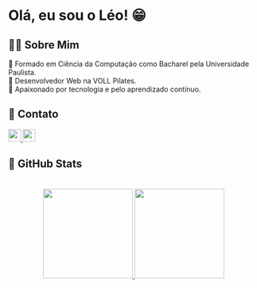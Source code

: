 # Olá, eu sou o Léo! 😁

## 👨‍💻 Sobre Mim
 🔹 Formado em Ciência da Computação como Bacharel pela Universidade Paulista.</br>
 🔹 Desenvolvedor Web na VOLL Pilates.</br>
 🔹 Apaixonado por tecnologia e pelo aprendizado contínuo.
  

## 📩 Contato
<div>
 <a href="https://www.linkedin.com/in/leonardotguimaraes/">
  <img src="https://img.shields.io/badge/Linkedin-282C34?gmail=for-the-badge&logo=Linkedin&logoColor=0077B5"  height="25" />
 </a>
 <a href="mailto:leonardotg07@hotmail.com">
  <img src="https://img.shields.io/badge/Hotmail-282C34?hotmail=for-the-badge&logo=hotmail&logoColor=D14836"  height="25" />
 </a>
</div>

## 🤖 GitHub Stats
<div style="display:flex; justify-content:center; padding:20px;">
  <a href="https://github.com/LeonardoT07/">
   <img height="180em" src="https://github-readme-stats.vercel.app/api?username=LeonardoT07&show_icons=true&theme=tokyonight"/>
   <img height="180em" src="https://github-readme-stats.vercel.app/api/top-langs/?username=LeonardoT07&hide=html&layout=compact&theme=tokyonight"/>
  </a>
</div>
